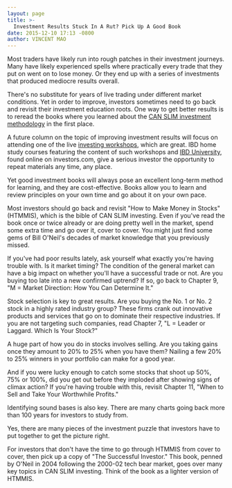 ```yaml
---
layout: page
title: >-
  Investment Results Stuck In A Rut? Pick Up A Good Book
date: 2015-12-10 17:13 -0800
author: VINCENT MAO
---
```





Most traders have likely run into rough patches in their investment journeys. Many have likely experienced spells where practically every trade that they put on went on to lose money. Or they end up with a series of investments that produced mediocre results overall.

  

There's no substitute for years of live trading under different market conditions. Yet in order to improve, investors sometimes need to go back and revisit their investment education roots. One way to get better results is to reread the books where you learned about the [CAN SLIM investment methodology](http://education.investors.com/courselandingpage.aspx?id=735749&nav=IBDUCourse2) in the first place.

  

A future column on the topic of improving investment results will focus on attending one of the live [investing workshops](https://www.investors.com/products/how-to-make-money-in-stocks-workshop-series/beginning-strategies-for-successful-investing/?src=ibdevnt), which are great. IBD home study courses featuring the content of such workshops and [IBD University](http://education.investors.com/), found online on investors.com, give a serious investor the opportunity to repeat materials any time, any place.

  

Yet good investment books will always pose an excellent long-term method for learning, and they are cost-effective. Books allow you to learn and review principles on your own time and go about it on your own pace.

  

Most investors should go back and revisit "How to Make Money in Stocks" (HTMMIS), which is the bible of CAN SLIM investing. Even if you've read the book once or twice already or are doing pretty well in the market, spend some extra time and go over it, cover to cover. You might just find some gems of Bill O'Neil's decades of market knowledge that you previously missed.

  

If you've had poor results lately, ask yourself what exactly you're having trouble with. Is it market timing? The condition of the general market can have a big impact on whether you'll have a successful trade or not. Are you buying too late into a new confirmed uptrend? If so, go back to Chapter 9, "M = Market Direction: How You Can Determine It."

  

Stock selection is key to great results. Are you buying the No. 1 or No. 2 stock in a highly rated industry group? These firms crank out innovative products and services that go on to dominate their respective industries. If you are not targeting such companies, read Chapter 7, "L = Leader or Laggard. Which Is Your Stock?"

  

A huge part of how you do in stocks involves selling. Are you taking gains once they amount to 20% to 25% when you have them? Nailing a few 20% to 25% winners in your portfolio can make for a good year.

  

And if you were lucky enough to catch some stocks that shoot up 50%, 75% or 100%, did you get out before they imploded after showing signs of climax action? If you're having trouble with this, revisit Chapter 11, "When to Sell and Take Your Worthwhile Profits."

  

Identifying sound bases is also key. There are many charts going back more than 100 years for investors to study from.

  

Yes, there are many pieces of the investment puzzle that investors have to put together to get the picture right.

  

For investors that don't have the time to go through HTMMIS from cover to cover, then pick up a copy of "The Successful Investor." This book, penned by O'Neil in 2004 following the 2000-02 tech bear market, goes over many key topics in CAN SLIM investing. Think of the book as a lighter version of HTMMIS.




